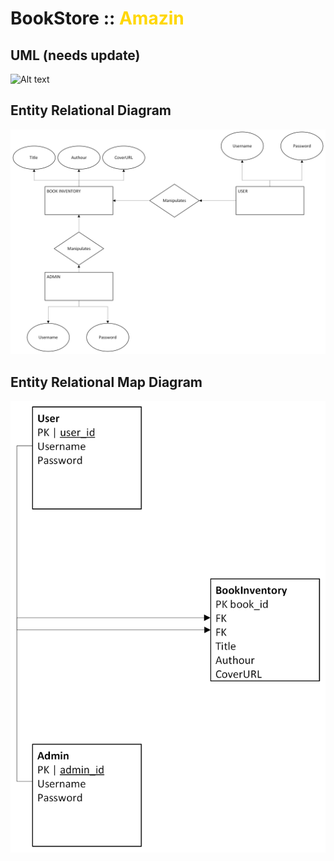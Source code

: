 # BookStore :: <span style = "color:gold"> Amazin </span>

## UML (needs update)

![Alt text](docs/SYSC_4806.png)

## Entity Relational Diagram

![Alt text](docs/BookStoreER.png)

## Entity Relational Map Diagram

![Alt text](docs/BookStoreER-MAP.png)
